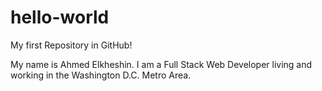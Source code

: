 # hello-world
My first Repository in GitHub!

My name is Ahmed Elkheshin. I am a Full Stack Web Developer living and working in the Washington D.C. Metro Area. 
